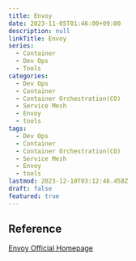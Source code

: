 ```yaml
---
title: Envoy
date: 2023-11-05T01:46:00+09:00
description: null
linkTitle: Envoy
series:
  - Container
  - Dev Ops
  - Tools
categories:
  - Dev Ops
  - Container
  - Container Orchestration(CO)
  - Service Mesh
  - Envoy
  - tools
tags:
  - Dev Ops
  - Container
  - Container Orchestration(CO)
  - Service Mesh
  - Envoy
  - tools
lastmod: 2023-12-10T03:12:46.458Z
draft: false
featured: true
---
```


## Reference

[Envoy Official Homepage](https://www.envoyproxy.io/)
